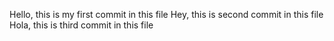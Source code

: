 Hello, this is my first commit in this file
Hey, this is second commit in this file
Hola, this is third commit in this file
